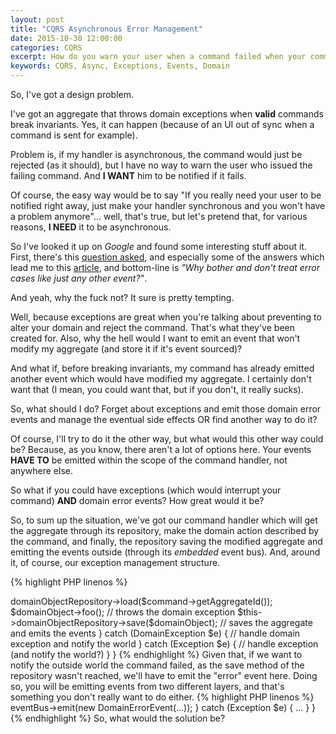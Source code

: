 ```yaml
---
layout: post
title: "CQRS Asynchronous Error Management"
date: 2015-10-30 12:00:00
categories: CQRS
excerpt: How do you warn your user when a command failed when your command handler is async?
keywords: CQRS, Async, Exceptions, Events, Domain
---
```

So, I've got a design problem.

I've got an aggregate that throws domain exceptions when **valid** commands break invariants. Yes, it can happen (because of an UI out of sync when a command is sent for example).

Problem is, if my handler is asynchronous, the command would just be rejected (as it should), but I have no way to warn the user who issued the failing command. And **I WANT** him to be notified if it fails.

Of course, the easy way would be to say "If you really need your user to be notified right away, just make your handler synchronous and you won't have a problem anymore"... well, that's true, but let's pretend that, for various reasons, **I NEED** it to be asynchronous.

So I've looked it up on *Google* and found some interesting stuff about it. First, there's this [question asked](https://groups.google.com/forum/#!topic/dddcqrs/Qd5afPyX6e8), and especially some of the answers which lead me to this [article](http://thinkbeforecoding.com/post/2009/12/10/Business-Errors-are-Just-Ordinary-Events), and bottom-line is *"Why bother and don't treat error cases like just any other event?"*.

And yeah, why the fuck not? It sure is pretty tempting.

Well, because exceptions are great when you're talking about preventing to alter your domain and reject the command. That's what they've been created for. Also, why the hell would I want to emit an event that won't modify my aggregate (and store it if it's event sourced)?

And what if, before breaking invariants, my command has already emitted another event which would have modified my aggregate. I certainly don't want that (I mean, you could want that, but if you don't, it really sucks).

So, what should I do? Forget about exceptions and emit those domain error events and manage the eventual side effects OR find another way to do it?

Of course, I'll try to do it the other way, but what would this other way could be? Because, as you know, there aren't a lot of options here. Your events **HAVE TO** be emitted within the scope of the command handler, not anywhere else.

So what if you could have exceptions (which would interrupt your command) **AND** domain error events? How great would it be?

So, to sum up the situation, we've got our command handler which will get the aggregate through its repository, make the domain action described by the command, and finally, the repository saving the modified aggregate and emitting the events outside (through its _embedded_ event bus). And, around it, of course, our exception management structure.

{% highlight PHP linenos %}
<?php
public function handleFooCommand(FooCommand $command)
{
    try {
        $domainObject = $this->domainObjectRepository->load($command->getAggregateId());
        $domainObject->foo(); // throws the domain exception
        $this->domainObjectRepository->save($domainObject); // saves the aggregate and emits the events
    } catch (DomainException $e) {
        // handle domain exception and notify the world
    } catch (Exception $e) {
        // handle exception (and notify the world?)
    }
}
{% endhighlight %}

Given that, if we want to notify the outside world the command failed, as the save method of the repository wasn't reached, we'll have to emit the "error" event here. Doing so, you will be emitting events from two different layers, and that's something you don't really want to do either.

{% highlight PHP linenos %}
<?php
public function handleFooCommand(FooCommand $command)
{
    try {
        ...
    } catch (DomainException $e) {
        $this->eventBus->emit(new DomainErrorEvent(...));
    } catch (Exception $e) {
        ...
    }
}
{% endhighlight %}

So, what would the solution be?